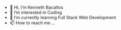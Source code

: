 - 👋 Hi, I’m Kenneth Bacaltos
- 👀 I’m interested in Coding
- 🌱 I’m currently learning Full Stack Web Development
- 📫 How to reach me ...

<!---
KennethB09/KennethB09 is a ✨ special ✨ repository because its `README.md` (this file) appears on your GitHub profile.
You can click the Preview link to take a look at your changes.
--->
